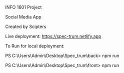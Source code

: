 INFO 1601 Project 

Social Media App

Created by Scipters 

Live deployment: https://spec-trum.netlify.app

To Run for local deployment:

PS C:\Users\Admin\Desktop\Spec_trum\back> npm run

PS C:\Users\Admin\Desktop\Spec_trum\front> npm run
